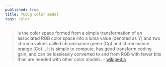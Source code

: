 ```yaml
---
published: true
title: YCoCg color model
tags: color
---
```

> is the color space formed from a simple transformation of an associated RGB color space into a luma value (denoted as Y) and two chroma values called chrominance green (Cg) and chrominance orange (Co)... It is simple to compute, has good transform coding gain, and can be losslessly converted to and from RGB with fewer bits than are needed with other color models. - [wikipedia](https://en.wikipedia.org/wiki/YCoCg)
